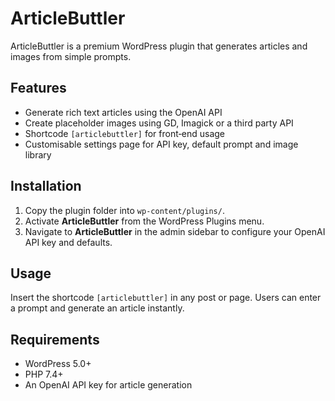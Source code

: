 # ArticleButtler

ArticleButtler is a premium WordPress plugin that generates articles and images from simple prompts.

## Features
- Generate rich text articles using the OpenAI API
- Create placeholder images using GD, Imagick or a third party API
- Shortcode `[articlebuttler]` for front‑end usage
- Customisable settings page for API key, default prompt and image library

## Installation
1. Copy the plugin folder into `wp-content/plugins/`.
2. Activate **ArticleButtler** from the WordPress Plugins menu.
3. Navigate to **ArticleButtler** in the admin sidebar to configure your OpenAI API key and defaults.

## Usage
Insert the shortcode `[articlebuttler]` in any post or page. Users can enter a prompt and generate an article instantly.

## Requirements
- WordPress 5.0+
- PHP 7.4+
- An OpenAI API key for article generation

